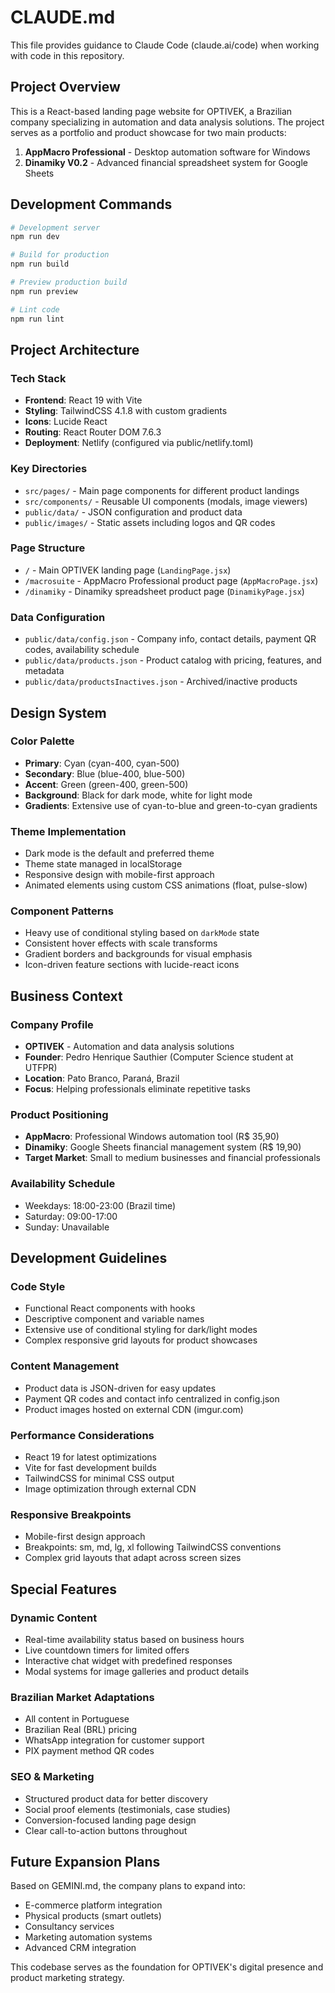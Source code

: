 # CLAUDE.md

This file provides guidance to Claude Code (claude.ai/code) when working with code in this repository.

## Project Overview

This is a React-based landing page website for OPTIVEK, a Brazilian company specializing in automation and data analysis solutions. The project serves as a portfolio and product showcase for two main products:

1. **AppMacro Professional** - Desktop automation software for Windows
2. **Dinamiky V0.2** - Advanced financial spreadsheet system for Google Sheets

## Development Commands

```bash
# Development server
npm run dev

# Build for production  
npm run build

# Preview production build
npm run preview

# Lint code
npm run lint
```

## Project Architecture

### Tech Stack
- **Frontend**: React 19 with Vite
- **Styling**: TailwindCSS 4.1.8 with custom gradients
- **Icons**: Lucide React
- **Routing**: React Router DOM 7.6.3
- **Deployment**: Netlify (configured via public/netlify.toml)

### Key Directories
- `src/pages/` - Main page components for different product landings
- `src/components/` - Reusable UI components (modals, image viewers)
- `public/data/` - JSON configuration and product data
- `public/images/` - Static assets including logos and QR codes

### Page Structure
- `/` - Main OPTIVEK landing page (`LandingPage.jsx`)
- `/macrosuite` - AppMacro Professional product page (`AppMacroPage.jsx`)  
- `/dinamiky` - Dinamiky spreadsheet product page (`DinamikyPage.jsx`)

### Data Configuration
- `public/data/config.json` - Company info, contact details, payment QR codes, availability schedule
- `public/data/products.json` - Product catalog with pricing, features, and metadata
- `public/data/productsInactives.json` - Archived/inactive products

## Design System

### Color Palette
- **Primary**: Cyan (cyan-400, cyan-500)
- **Secondary**: Blue (blue-400, blue-500) 
- **Accent**: Green (green-400, green-500)
- **Background**: Black for dark mode, white for light mode
- **Gradients**: Extensive use of cyan-to-blue and green-to-cyan gradients

### Theme Implementation
- Dark mode is the default and preferred theme
- Theme state managed in localStorage
- Responsive design with mobile-first approach
- Animated elements using custom CSS animations (float, pulse-slow)

### Component Patterns
- Heavy use of conditional styling based on `darkMode` state
- Consistent hover effects with scale transforms
- Gradient borders and backgrounds for visual emphasis
- Icon-driven feature sections with lucide-react icons

## Business Context

### Company Profile
- **OPTIVEK** - Automation and data analysis solutions
- **Founder**: Pedro Henrique Sauthier (Computer Science student at UTFPR)
- **Location**: Pato Branco, Paraná, Brazil
- **Focus**: Helping professionals eliminate repetitive tasks

### Product Positioning
- **AppMacro**: Professional Windows automation tool (R$ 35,90)
- **Dinamiky**: Google Sheets financial management system (R$ 19,90) 
- **Target Market**: Small to medium businesses and financial professionals

### Availability Schedule
- Weekdays: 18:00-23:00 (Brazil time)
- Saturday: 09:00-17:00
- Sunday: Unavailable

## Development Guidelines

### Code Style
- Functional React components with hooks
- Descriptive component and variable names
- Extensive use of conditional styling for dark/light modes
- Complex responsive grid layouts for product showcases

### Content Management
- Product data is JSON-driven for easy updates
- Payment QR codes and contact info centralized in config.json
- Product images hosted on external CDN (imgur.com)

### Performance Considerations
- React 19 for latest optimizations
- Vite for fast development builds
- TailwindCSS for minimal CSS output
- Image optimization through external CDN

### Responsive Breakpoints
- Mobile-first design approach
- Breakpoints: sm, md, lg, xl following TailwindCSS conventions
- Complex grid layouts that adapt across screen sizes

## Special Features

### Dynamic Content
- Real-time availability status based on business hours
- Live countdown timers for limited offers
- Interactive chat widget with predefined responses
- Modal systems for image galleries and product details

### Brazilian Market Adaptations
- All content in Portuguese
- Brazilian Real (BRL) pricing
- WhatsApp integration for customer support
- PIX payment method QR codes

### SEO & Marketing
- Structured product data for better discovery
- Social proof elements (testimonials, case studies)
- Conversion-focused landing page design
- Clear call-to-action buttons throughout

## Future Expansion Plans

Based on GEMINI.md, the company plans to expand into:
- E-commerce platform integration
- Physical products (smart outlets)
- Consultancy services
- Marketing automation systems
- Advanced CRM integration

This codebase serves as the foundation for OPTIVEK's digital presence and product marketing strategy.